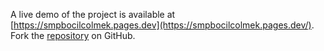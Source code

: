 A live demo of the project is available at [https://smpbocilcolmek.pages.dev](https://smpbocilcolmek.pages.dev/).
Fork the [repository](https://github.com/jojtoview) on GitHub.